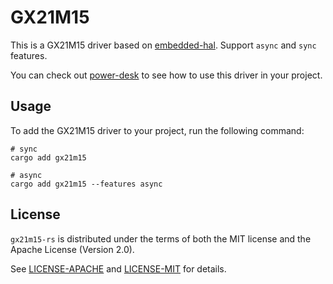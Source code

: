 # GX21M15

This is a GX21M15 driver based on [embedded-hal](https://crates.io/crates/embedded-hal). Support `async` and `sync` features.

You can check out [power-desk](https://github.com/IvanLi-CN/power-desk?tab=readme-ov-file) to see how to use this driver in your project.

## Usage

To add the GX21M15 driver to your project, run the following command:

```shell
# sync
cargo add gx21m15

# async
cargo add gx21m15 --features async
```

## License

`gx21m15-rs` is distributed under the terms of both the MIT license and the Apache License (Version 2.0).

See [LICENSE-APACHE](LICENSE-APACHE) and [LICENSE-MIT](LICENSE-MIT) for details.
